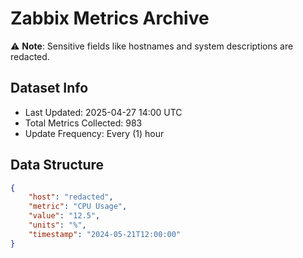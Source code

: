# Zabbix Metrics Archive

⚠️ **Note**: Sensitive fields like hostnames and system descriptions are redacted.

## Dataset Info
- Last Updated: 2025-04-27 14:00 UTC
- Total Metrics Collected: 983
- Update Frequency: Every (1) hour

## Data Structure
```json
{
    "host": "redacted",
    "metric": "CPU Usage",
    "value": "12.5",
    "units": "%",
    "timestamp": "2024-05-21T12:00:00"
}
```

